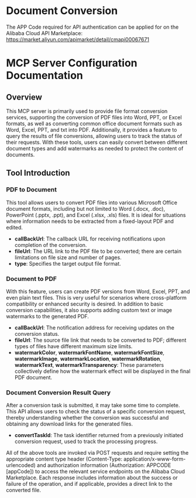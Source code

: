 # Document Conversion

The APP Code required for API authentication can be applied for on the Alibaba Cloud API Marketplace: https://market.aliyun.com/apimarket/detail/cmapi00067671

# MCP Server Configuration Documentation

## Overview
This MCP server is primarily used to provide file format conversion services, supporting the conversion of PDF files into Word, PPT, or Excel formats, as well as converting common office document formats such as Word, Excel, PPT, and txt into PDF. Additionally, it provides a feature to query the results of file conversions, allowing users to track the status of their requests. With these tools, users can easily convert between different document types and add watermarks as needed to protect the content of documents.

## Tool Introduction

### PDF to Document
This tool allows users to convert PDF files into various Microsoft Office document formats, including but not limited to Word (.docx, .doc), PowerPoint (.pptx, .ppt), and Excel (.xlsx, .xls) files. It is ideal for situations where information needs to be extracted from a fixed-layout PDF and edited.
- **callBackUrl**: The callback URL for receiving notifications upon completion of the conversion.
- **fileUrl**: The URL link to the PDF file to be converted; there are certain limitations on file size and number of pages.
- **type**: Specifies the target output file format.

### Document to PDF
With this feature, users can create PDF versions from Word, Excel, PPT, and even plain text files. This is very useful for scenarios where cross-platform compatibility or enhanced security is desired. In addition to basic conversion capabilities, it also supports adding custom text or image watermarks to the generated PDF.
- **callBackUrl**: The notification address for receiving updates on the conversion status.
- **fileUrl**: The source file link that needs to be converted to PDF; different types of files have different maximum size limits.
- **watermarkColor**, **watermarkFontName**, **watermarkFontSize**, **watermarkImage**, **watermarkLocation**, **watermarkRotation**, **watermarkText**, **watermarkTransparency**: These parameters collectively define how the watermark effect will be displayed in the final PDF document.

### Document Conversion Result Query
After a conversion task is submitted, it may take some time to complete. This API allows users to check the status of a specific conversion request, thereby understanding whether the conversion was successful and obtaining any download links for the generated files.
- **convertTaskId**: The task identifier returned from a previously initiated conversion request, used to track the processing progress.

All of the above tools are invoked via POST requests and require setting the appropriate content type header (Content-Type: application/x-www-form-urlencoded) and authorization information (Authorization: APPCODE [appCode]) to access the relevant service endpoints on the Alibaba Cloud Marketplace. Each response includes information about the success or failure of the operation, and if applicable, provides a direct link to the converted file.